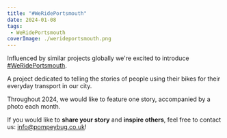```yaml
---
title: "#WeRidePortsmouth"
date: 2024-01-08
tags:
 - WeRidePortsmouth
coverImage: ./werideportsmouth.png
---
```


Influenced by similar projects globally we're excited to introduce [#WeRidePortsmouth](/tags/we-ride-portsmouth).

A project dedicated to telling the stories of people using their bikes for their everyday transport in our city.

Throughout 2024, we would like to feature one story, accompanied by a photo each month.

If you would like to **share your story** and **inspire others**, feel free to contact us: [info@pompeybug.co.uk](mailto:info@pompeybug.co.uk)!
